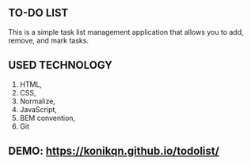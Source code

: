 ## TO-DO LIST
This is a simple task list management application that allows you to add, remove, and mark tasks.


## USED TECHNOLOGY
 
1. HTML, 
2. CSS, 
3. Normalize, 
4. JavaScript, 
5. BEM convention, 
6. Git

## DEMO: https://konikqn.github.io/todolist/
